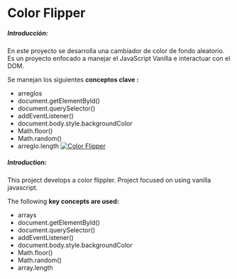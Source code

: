 # Color Flipper

##### Introducción:
En este proyecto se desarrolla una cambiador de color de fondo aleatorio.
Es un proyecto enfocado a manejar el JavaScript Vanilla e interactuar con el DOM.

Se manejan los siguientes  **conceptos clave :**
- arreglos
- document.getElementById()
- document.querySelector()
- addEventListener()
- document.body.style.backgroundColor
- Math.floor()
- Math.random()
- arreglo.length
[![Color Flipper ](https://www.freecodecamp.org/news/content/images/2021/03/color-flipper.png "Color Flipper ")](http://https://www.freecodecamp.org/news/content/images/2021/03/color-flipper.png "Color Flipper ")
##### Introduction:
This project develops a color flippler.
Project focused on using vanilla javascript.

The following **key concepts are used:**
- arrays
- document.getElementById()
- document.querySelector()
- addEventListener()
- document.body.style.backgroundColor
- Math.floor()
- Math.random()
- array.length

